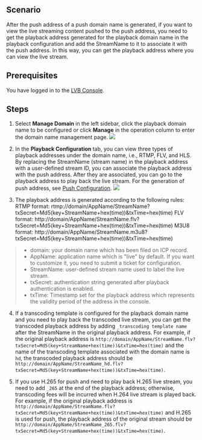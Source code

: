 ## Scenario
After the push address of a push domain name is generated, if you want to view the live streaming content pushed to the push address, you need to get the playback address generated for the playback domain name in the playback configuration and add the StreamName to it to associate it with the push address. In this way, you can get the playback address where you can view the live stream.

## Prerequisites
 You have logged in to the [LVB Console](https://console.cloud.tencent.com/live).

## Steps
1. Select **Manage Domain** in the left sidebar, click the playback domain name to be configured or click **Manage** in the operation column to enter the domain name management page.
 ![](https://main.qcloudimg.com/raw/4c5032073fac98ce308d353c8e218cd4.png)

2. In the **Playback Configuration** tab, you can view three types of playback addresses under the domain name, i.e., RTMP, FLV, and HLS. By replacing the StreamName (stream name) in the playback address with a user-defined stream ID, you can associate the playback address with the push address. After they are associated, you can go to the playback address to play back the live stream. For the generation of push address, see [Push Configuration](https://intl.cloud.tencent.com/document/product/267/31059).
 ![](https://main.qcloudimg.com/raw/15afd6e0a641e14eca632e0df7cdbecb.png)

3. The playback address is generated according to the following rules:
        RTMP format: rtmp://domain/AppName/StreamName?txSecret=Md5(key+StreamName+hex(time))&txTime=hex(time)
        FLV format: http://domain/AppName/StreamName.flv?txSecret=Md5(key+StreamName+hex(time))&txTime=hex(time)
        M3U8 format: http://domain/AppName/StreamName.m3u8?txSecret=Md5(key+StreamName+hex(time))&txTime=hex(time)

>- domain: your domain name which has been filed on ICP record.
>- AppName: application name which is "live" by default. If you want to customize it, you need to submit a ticket for configuration.
>- StreamName: user-defined stream name used to label the live stream.
>- txSecret: authentication string generated after playback authentication is enabled.
>- txTime: Timestamp set for the playback address which represents the validity period of the address in the console.

4. If a transcoding template is configured for the playback domain name and you need to play back the transcoded live stream, you can get the transcoded playback address by adding `_transcoding template name` after the StreamName in the original playback address.
For example, if the original playback address is `http://domain/AppName/StreamName.flv?txSecret=Md5(key+StreamName+hex(time))&txTime=hex(time)` and the name of the transcoding template associated with the domain name is `hd`, the transcoded playback address should be `http://domain/AppName/StreamName_hd.flv?txSecret=Md5(key+StreamName+hex(time))&txTime=hex(time)`.

5. If you use H.265 for push and need to play back H.265 live stream, you need to add `_265` at the end of the playback address; otherwise, transcoding fees will be incurred when H.264 live stream is played back.
For example, if the original playback address is `http://domain/AppName/StreamName.flv?txSecret=Md5(key+StreamName+hex(time))&txTime=hex(time)` and H.265 is used for push, the playback address of the original stream should be `http://domain/AppName/StreamName_265.flv?txSecret=Md5(key+StreamName+hex(time))&txTime=hex(time)`.
